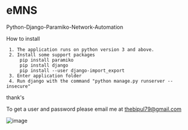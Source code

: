 # eMNS
Python-Django-Paramiko-Network-Automation

How to install

     1. The application runs on python version 3 and above.
     2. Install some support packages
         pip install paramiko
         pip install django
         pip install --user django-import_export
     3. Enter application folder
     4. Run django with the command "python manage.py runserver --insecure"

thank's

To get a user and password please email me at
thebipul79@gmail.com

![image](https://user-images.githubusercontent.com/83440174/172879272-00bc8c93-821e-49d1-b37f-fc510b85b1d9.png)
